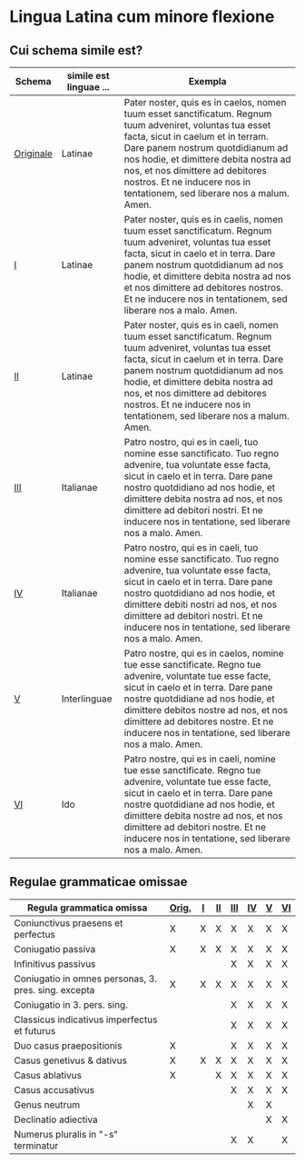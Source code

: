 # Lingua Latina cum minore flexione

## Cui schema simile est?

| Schema           | simile est linguae ...    | Exempla                                                                                                                                                                                                                                                                                                                                   |
|------------------|-------------------|--------------------------------------------------------------------------------------------------------------------------------------------------------------------------------------------------------------------------------------------------------------------------------------------------------------------------------------------|
| [Originale](Schema%20originale.md) | Latinae | Pater noster, quis es in caelos, nomen tuum esset sanctificatum. Regnum tuum adveniret, voluntas tua esset facta, sicut in caelum et in terram. Dare panem nostrum quotdidianum ad nos hodie, et dimittere debita nostra ad nos, et nos dimittere ad debitores nostros. Et ne inducere nos in tentationem, sed liberare nos a malum. Amen. |
| [I](Schema%20I.md)  | Latinae | Pater noster, quis es in caelis, nomen tuum esset sanctificatum. Regnum tuum adveniret, voluntas tua esset facta, sicut in caelo et in terra. Dare panem nostrum quotdidianum ad nos hodie, et dimittere debita nostra ad nos et nos dimittere ad debitores nostros. Et ne inducere nos in tentationem, sed liberare nos a malo. Amen. |
| [II](Schema%20II.md) | Latinae | Pater noster, quis es in caeli, nomen tuum esset sanctificatum. Regnum tuum adveniret, voluntas tua esset facta, sicut in caelum et in terra. Dare panem nostrum quotdidianum ad nos hodie, et dimittere debita nostra ad nos, et nos dimittere ad debitores nostros. Et ne inducere nos in tentationem, sed liberare nos a malum. Amen. |
| [III](Schema%20III.md) | Italianae | Patro nostro, qui es in caeli, tuo nomine esse sanctificato. Tuo regno advenire, tua voluntate esse facta, sicut in caelo et in terra. Dare pane nostro quotdidiano ad nos hodie, et dimittere debita nostra ad nos, et nos dimittere ad debitori nostri. Et ne inducere nos in tentatione, sed liberare nos a malo. Amen. |
| [IV](Schema%20IV.md) |  Italianae | Patro nostro, qui es in caeli, tuo nomine esse sanctificato. Tuo regno advenire, tua voluntate esse facta, sicut in caelo et in terra. Dare pane nostro quotdidiano ad nos hodie, et dimittere debiti nostri ad nos, et nos dimittere ad debitori nostri. Et ne inducere nos in tentatione, sed liberare nos a malo. Amen. |
| [V](Schema%20V.md) |  Interlinguae | Patro nostre, qui es in caelos, nomine tue esse sanctificate. Regno tue advenire, voluntate tue esse facte, sicut in caelo et in terra. Dare pane nostre quotdidiane ad nos hodie, et dimittere debitos nostre ad nos, et nos dimittere ad debitores nostre. Et ne inducere nos in tentatione, sed liberare nos a malo. Amen. |
| [VI](Schema%20VI.md) | Ido | Patro nostre, qui es in caeli, nomine tue esse sanctificate. Regno tue advenire, voluntate tue esse facte, sicut in caelo et in terra. Dare pane nostre quotdidiane ad nos hodie, et dimittere debita nostre ad nos, et nos dimittere ad debitori nostre. Et ne inducere nos in tentatione, sed liberare nos a malo. Amen. |

## Regulae grammaticae omissae

| Regula grammatica omissa                             | [Orig.](Schema%20originale.md) | [I](Schema%20I.md) | [II](Schema%20II.md) | [III](Schema%20III.md) | [IV](Schema%20IV.md) | [V](Schema%20V.md) | [VI](Schema%20VI.md) |
|------------------------------------------------------|-------|---|----|-----|----|---|----|
| Coniunctivus praesens et perfectus                   | X     | X | X  | X   | X  | X | X  |
| Coniugatio passiva                                   | X     | X | X  | X   | X  | X | X  |
| Infinitivus passivus                                 |       |   |    | X   | X  | X | X  |
| Coniugatio in omnes personas, 3. pres. sing. excepta | X     | X | X  | X   | X  | X | X  |
| Coniugatio in 3. pers. sing.                         |       |   |    | X   | X  | X | X  |
| Classicus indicativus imperfectus et futurus         |       |   |    | X   | X  | X | X  |
| Duo casus praepositionis                             | X     |   |    | X   | X  | X | X  |
| Casus genetivus & dativus                            | X     | X | X  | X   | X  | X | X  |
| Casus ablativus                                      | X     |   | X  | X   | X  | X | X  |
| Casus accusativus                                    |       |   |    | X   | X  | X | X  |
| Genus neutrum                                        |       |   |    |     | X  | X |    |
| Declinatio adiectiva                                 |       |   |    |     |    | X | X  |
| Numerus pluralis in "-s" terminatur                  |       |   |    | X   | X  |   | X  |

